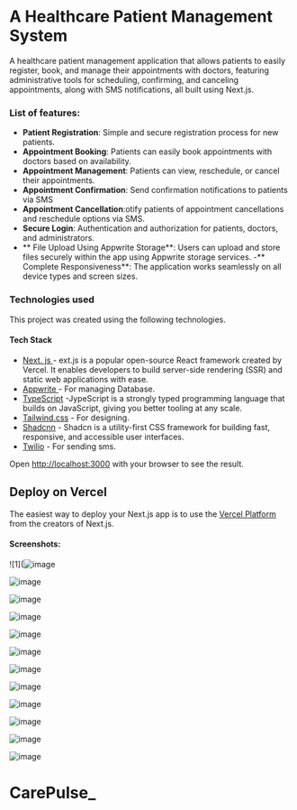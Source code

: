 

# A Healthcare Patient Management System
A healthcare patient management application that allows patients to easily register, book, and manage their appointments with doctors, featuring administrative tools for scheduling, confirming, and canceling appointments, along with SMS notifications, all built using Next.js.



### List of features:
  - **Patient Registration**: Simple and secure registration process for new patients.
  - **Appointment Booking**: Patients can easily book appointments with doctors based on availability.
  - **Appointment Management**: Patients can view, reschedule, or cancel their appointments.
  - **Appointment Confirmation**: Send confirmation notifications to patients via SMS
  - **Appointment Cancellation**:otify patients of appointment cancellations and reschedule options via SMS.
  - **Secure Login**: Authentication and authorization for patients, doctors, and administrators.
  - ** File Upload Using Appwrite Storage**: Users can upload and store files securely within the app using Appwrite storage services.
  -** Complete Responsiveness**: The application works seamlessly on all device types and screen sizes.

###  Technologies used

This project was created using the following technologies.

####  Tech Stack 

- [Next. js ]((https://nextjs.org/)) - ext.js is a popular open-source React framework created by Vercel. It enables developers to build server-side rendering (SSR) and static web applications with ease.
- [Appwrite  ](https://appwrite.io/) - For managing Database.
- [TypeScript](https://www.typescriptlang.org/) -JypeScript is a strongly typed programming language that builds on JavaScript, giving you better tooling at any scale.
- [Tailwind.css](https://tailwindcss.com/) - For designing.
- [Shadcnn](https://ui.shadcn.com/) - Shadcn is a utility-first CSS framework for building fast, responsive, and accessible user interfaces.
- [Twilio](https://www.twilio.com/en-us) - For sending sms.


  

Open [http://localhost:3000](http://localhost:3000) with your browser to see the result.



## Deploy on Vercel

The easiest way to deploy your Next.js app is to use the [Vercel Platform](https://vercel.com/kkaushal03s-projects/care-pulse-n2s8) from the creators of Next.js.





  ####  Screenshots:
![1](![image](https://github.com/user-attachments/assets/a2bc3ce5-27f5-456d-93fd-034c351888dd)

![image](https://github.com/user-attachments/assets/871fe641-f9da-45fe-a33f-270eb9ff7947)

![image](https://github.com/user-attachments/assets/137a2d7a-aad0-4b15-b845-2eb2806ae96b)

![image](https://github.com/user-attachments/assets/efda446d-2088-41df-a63c-94440fd8c429)

![image](https://github.com/user-attachments/assets/e0aff020-f7c9-4203-b940-5c8915a82aaa)

![image](https://github.com/user-attachments/assets/105c6377-9646-42fb-8e2f-727a7d82a604)

![image](https://github.com/user-attachments/assets/b0b703c0-cfaa-495f-b41e-92344e9adb90)

![image](https://github.com/user-attachments/assets/9cb9babb-6ffa-4de1-91a2-64c3bdc6cea4)

![image](https://github.com/user-attachments/assets/4a9c182a-8a9f-412f-9a74-1513cc997331)

![image](https://github.com/user-attachments/assets/5e6f8de0-cc4b-48db-902c-526322e198ca)

![image](https://github.com/user-attachments/assets/d6c7e729-6aa9-46e3-b87c-8b2a1f3e53ec)

![image](https://github.com/user-attachments/assets/648dd0da-610f-4d17-95e9-2c63aa7ef04d)









 
# CarePulse_
